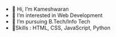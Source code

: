 - 👋 Hi, I’m Kameshwaran 
- 👀 I’m interested in Web Development  
- 🌱 I’m pursuing B.Tech/Info Tech  
- 💎Skills : HTML, CSS, JavaScript, Python


